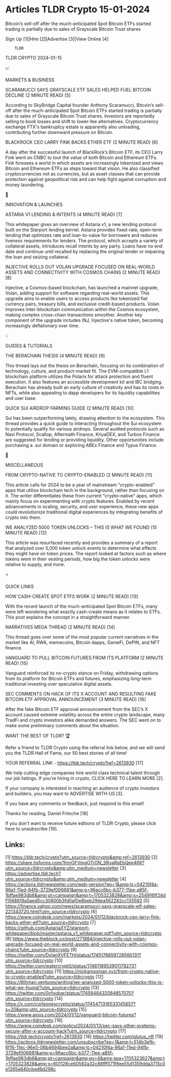 # Articles TLDR Crypto 15-01-2024

Bitcoin’s sell-off after the much-anticipated Spot Bitcoin ETFs
started trading is partially due to sales of Grayscale Bitcoin Trust
shares  

Sign Up [1]|Hire [2]|Advertise [3]|View Online [4] 

		TLDR 

TLDR CRYPTO 2024-01-15

📈 

MARKETS & BUSINESS

 SCARAMUCCI SAYS GRAYSCALE ETF SALES HELPED FUEL BITCOIN DECLINE (2
MINUTE READ) [5] 

 According to SkyBridge Capital founder Anthony Scaramucci,
Bitcoin’s sell-off after the much-anticipated Spot Bitcoin ETFs
started trading is partially due to sales of Grayscale Bitcoin Trust
shares. Investors are reportedly selling to book losses and shift to
lower-fee alternatives. Cryptocurrency exchange FTX's bankruptcy
estate is apparently also unloading, contributing further downward
pressure on Bitcoin. 

 BLACKROCK CEO LARRY FINK BACKS ETHER ETF (2 MINUTE READ) [6] 

 A day after the successful launch of BlackRock’s Bitcoin ETF, its
CEO Larry Fink went on CNBC to tout the value of both Bitcoin and
Ethereum ETFs. Fink foresees a world in which assets are increasingly
tokenized and views Bitcoin and Ethereum ETFs as steps toward that
vision. He also classified cryptocurrencies not as currencies, but as
asset classes that can provide protection against geopolitical risk
and can help fight against corruption and money laundering. 

🚀 

INNOVATION & LAUNCHES

 ASTARIA V1 LENDING & INTENTS (4 MINUTE READ) [7] 

 This whitepaper gives an overview of Astaria v1, a new lending
protocol built on the Starport lending kernel. Astaria provides
fixed-rate, open-term lending that optimizes rate and loan-to-value
for borrowers and reduces liveness requirements for lenders. The
protocol, which accepts a variety of collateral assets, introduces
recall intents by any party. Loans have no end date and continue until
recalled by replacing the original lender or impairing the loan and
seizing collateral. 

 INJECTIVE ROLLS OUT VOLAN UPGRADE FOCUSED ON REAL-WORLD ASSETS AND
CONNECTIVITY WITH COSMOS CHAINS (2 MINUTE READ) [8] 

 Injective, a Cosmos-based blockchain, has launched a mainnet upgrade,
Volan, adding support for software regarding real-world assets. This
upgrade aims to enable users to access products like tokenized fiat
currency pairs, treasury bills, and exclusive credit-based products.
Volan improves inter-blockchain communication within the Cosmos
ecosystem, making complex cross-chain transactions smoother. Another
key component of the upgrade includes INJ, Injective's native token,
becoming increasingly deflationary over time. 

💡 

GUIDES & TUTORIALS

 THE BERACHAIN THESIS (4 MINUTE READ) [9] 

 This thread lays out the thesis on Berachain, focusing on its
combination of technology, culture, and product-market fit. The
EVM-compatible L1 blockchain platform utilizes the Polaris for attack
protection and fluent execution. It also features an accessible
development kit and IBC bridging. Berachain has already built an early
culture of creativity and has its roots in NFTs, while also appealing
to dapp developers for its liquidity capabilities and user base. 

 QUICK SUI AIRDROP FARMING GUIDE (2 MINUTE READ) [10] 

 Sui has been outperforming lately, drawing attention to the
ecosystem. This thread provides a quick guide to interacting
throughout the Sui ecosystem to potentially qualify for various
airdrops. Several audited protocols such as Navi Protocol, Scallop,
Aftermath Finance, KriyaDEX, and Turbos Finance are suggested for
lending or providing liquidity. Other opportunities include purchasing
a .sui domain or exploring ABEx Finance and Typus Finance. 

🦄 

MISCELLANEOUS

 FROM CRYPTO-NATIVE TO CRYPTO-ENABLED (2 MINUTE READ) [11] 

 This article calls for 2024 to be a year of mainstream
"crypto-enabled" apps that utilize blockchain tech in the background,
rather than focusing on it. The writer differentiates these from
current "crypto-native" apps, which mainly focus on experimenting with
crypto features. Enabled by recent advancements in scaling, security,
and user experience, these new apps could revolutionize traditional
digital experiences by integrating benefits of crypto into them. 

 WE ANALYZED 5000 TOKEN UNLOCKS – THIS IS WHAT WE FOUND (15 MINUTE
READ) [12] 

 This article was resurfaced recently and provides a summary of a
report that analyzed over 5,000 token unlock events to determine what
effects they might have on token prices. The report looked at factors
such as where tokens were in their vesting periods, how big the token
unlocks were relative to supply, and more. 

⚡ 

QUICK LINKS

 HOW CASH-CREATE SPOT ETFS WORK (2 MINUTE READ) [13] 

 With the recent launch of the much-anticipated Spot Bitcoin ETFs,
many were left wondering what exactly cash-create means as it relates
to ETFs. This post explains the concept in a straightforward manner. 

 NARRATIVES MEGA THREAD (2 MINUTE READ) [14] 

 This thread goes over some of the most popular current narratives in
the market like AI, RWA, memecoins, Bitcoin dapps, GameFi, DePIN, and
NFT finance. 

 VANGUARD TO PULL BITCOIN FUTURES FROM ITS PLATFORM (2 MINUTE READ)
[15] 

 Vanguard reinforced its no-crypto stance on Friday, withdrawing
options from its platform for Bitcoin ETFs and futures, emphasizing
long-term traditional investing over speculative digital assets. 

 SEC COMMENTS ON HACK OF ITS X ACCOUNT AND RESULTING FAKE BITCOIN ETF
APPROVAL ANNOUNCEMENT (3 MINUTE READ) [16] 

 After the fake Bitcoin ETF approval announcement from the SEC’s X
account caused extreme volatility across the entire crypto landscape,
many TradFi and crypto investors alike demanded answers. The SEC went
on to make some preliminary comments about the situation. 

WANT THE BEST OF TLDR? 🏆

Refer a friend to TLDR Crypto using the referral link below, and we
will send you the TLDR Hall of Fame, our 50 best stories of all time!

YOUR REFERRAL LINK - https://tldr.tech/crypto?ref=2613930 [17]

 We help cutting edge companies hire world class technical talent
through our job listings. If you're hiring in crypto, CLICK HERE TO
LEARN MORE [2]. 

If your company is interested in reaching an audience of crypto
investors and builders, you may want to ADVERTISE WITH US [3]. 

If you have any comments or feedback, just respond to this email! 

Thanks for reading, 
Daniel Fritsche [18] 

If you don't want to receive future editions of TLDR Crypto,
please click here to unsubscribe [19]. 

 

Links:
------
[1] https://tldr.tech/crypto?utm_source=tldrcrypto&amp;ref=2613930
[2] https://share.hsforms.com/1hmOFVmqOTrON_SRvaRqEbQee466?utm_source=tldrcrypto&amp;utm_medium=newsletter
[3] https://advertise.tldr.tech?utm_source=tldrcrypto&amp;utm_medium=newsletter
[4] https://actions.tldrnewsletter.com/web-version?ep=1&amp;lc=04210f4a-96a1-11ed-94fb-3729ef006681&amp;p=96acc6bc-b377-11ee-a85f-1bffae983db6&amp;pt=campaign&amp;t=1705323828&amp;s=254916ff24df1568819a5aed5cc30800b3fd0af0e8beb29dea562282cc135592
[5] https://finance.yahoo.com/news/scaramucci-says-grayscale-etf-sales-221343720.html?utm_source=tldrcrypto
[6] https://www.coindesk.com/markets/2024/01/12/blackrock-ceo-larry-fink-backs-ether-etf?utm_source=tldrcrypto
[7] https://github.com/AstariaXYZ/starport-whitepaper/blob/master/astaria_v1_whitepaper.pdf?utm_source=tldrcrypto
[8] https://www.theblock.co/post/271884/injective-rolls-out-volan-upgrade-focused-on-real-world-assets-and-connectivity-with-cosmos-chains?utm_source=tldrcrypto
[9] https://twitter.com/DylanXVFETH/status/1745176859728560131?utm_source=tldrcrypto
[10] https://twitter.com/watercrypt0/status/1746118953901179273?utm_source=tldrcrypto
[11] https://nickgrossman.xyz/from-crypto-native-to-crypto-enabled?utm_source=tldrcrypto
[12] https://6thman.ventures/writing/we-analyzed-5000-token-unlocks-this-is-what-we-found/?utm_source=tldrcrypto
[13] https://twitter.com/0xfoobar/status/1745848432084857070?utm_source=tldrcrypto
[14] https://x.com/corleonescrypto/status/1745471316533145657?s=20&amp;utm_source=tldrcrypto
[15] https://www.axios.com/2024/01/12/vanguard-bitcoin-futures?utm_source=tldrcrypto
[16] https://www.coindesk.com/policy/2024/01/13/sec-says-other-systems-secure-after-x-account-hack?utm_source=tldrcrypto
[17] https://tldr.tech/crypto?ref=2613930
[18] https://twitter.com/plutus_nft
[19] https://actions.tldrnewsletter.com/unsubscribe?ep=1&amp;l=514b3efb-6f16-11ec-96e5-06b4694bee2a&amp;lc=04210f4a-96a1-11ed-94fb-3729ef006681&amp;p=96acc6bc-b377-11ee-a85f-1bffae983db6&amp;pt=campaign&amp;pv=4&amp;spa=1705323627&amp;t=1705323828&amp;s=601128ce60582a32c88fff571f8ee55d1359dda3715c0e1265e840cbed6d298c